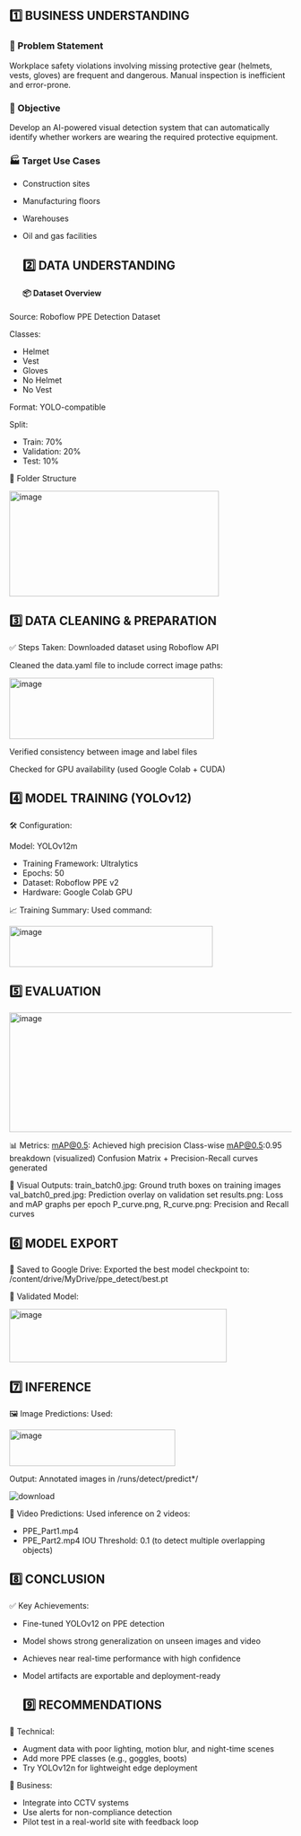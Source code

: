 ## 1️⃣ BUSINESS UNDERSTANDING



### 🧩 Problem Statement
Workplace safety violations involving missing protective gear (helmets, vests, gloves) are frequent and dangerous. Manual inspection is inefficient and error-prone.

### 🎯 Objective
Develop an AI-powered visual detection system that can automatically identify whether workers are wearing the required protective equipment.

### 🏭 Target Use Cases
- Construction sites

- Manufacturing floors

- Warehouses

- Oil and gas facilities
  
  ## 2️⃣ DATA UNDERSTANDING

  #### 📦 Dataset Overview
Source: Roboflow PPE Detection Dataset

Classes:
- Helmet
- Vest
- Gloves
- No Helmet
- No Vest

Format: YOLO-compatible

Split:
- Train: 70%
- Validation: 20%
- Test: 10%

📂 Folder Structure

<img width="374" height="188" alt="image" src="https://github.com/user-attachments/assets/dc3166e9-01ec-48c2-90a5-f4b370a3bef7" />

## 3️⃣ DATA CLEANING & PREPARATION

✅ Steps Taken:
Downloaded dataset using Roboflow API

Cleaned the data.yaml file to include correct image paths:

<img width="365" height="109" alt="image" src="https://github.com/user-attachments/assets/14908030-b7e3-4bfa-aa01-7f9dd72af343" />

Verified consistency between image and label files

Checked for GPU availability (used Google Colab + CUDA)

## 4️⃣ MODEL TRAINING (YOLOv12)

🛠 Configuration:

Model: YOLOv12m

- Training Framework: Ultralytics
- Epochs: 50
- Dataset: Roboflow PPE v2
- Hardware: Google Colab GPU

📈 Training Summary:
Used command:

<img width="363" height="73" alt="image" src="https://github.com/user-attachments/assets/c9bf4286-bbda-4bc2-a6d9-28c3cbd545c0" />

## 5️⃣ EVALUATION

<img width="818" height="213" alt="image" src="https://github.com/user-attachments/assets/29e663d5-b6cf-46d6-8600-dd03ce34127a" />

📊 Metrics:
mAP@0.5: Achieved high precision
Class-wise mAP@0.5:0.95 breakdown (visualized)
Confusion Matrix + Precision-Recall curves generated

📸 Visual Outputs:
train_batch0.jpg: Ground truth boxes on training images
val_batch0_pred.jpg: Prediction overlay on validation set
results.png: Loss and mAP graphs per epoch
P_curve.png, R_curve.png: Precision and Recall curves

## 6️⃣ MODEL EXPORT

💾 Saved to Google Drive:
Exported the best model checkpoint to:
/content/drive/MyDrive/ppe_detect/best.pt

🧪 Validated Model:

<img width="388" height="95" alt="image" src="https://github.com/user-attachments/assets/d7573805-7022-4697-bed8-be36b5287a9c" />

## 7️⃣ INFERENCE

🖼 Image Predictions:
Used:

<img width="296" height="65" alt="image" src="https://github.com/user-attachments/assets/8f43012e-0b8e-4f2d-a508-d52d6d2abb7b" />

Output: Annotated images in /runs/detect/predict*/

![download](https://github.com/user-attachments/assets/9b2dbdca-78e6-4d53-840d-282597824dbe)

🎥 Video Predictions:
Used inference on 2 videos:
- PPE_Part1.mp4
- PPE_Part2.mp4
IOU Threshold: 0.1 (to detect multiple overlapping objects)

## 8️⃣ CONCLUSION
✅ Key Achievements:

- Fine-tuned YOLOv12 on PPE detection
- Model shows strong generalization on unseen images and video
- Achieves near real-time performance with high confidence
- Model artifacts are exportable and deployment-ready

  ## 9️⃣ RECOMMENDATIONS
  
🔧 Technical:

- Augment data with poor lighting, motion blur, and night-time scenes
- Add more PPE classes (e.g., goggles, boots)
- Try YOLOv12n for lightweight edge deployment

🚀 Business:
- Integrate into CCTV systems
- Use alerts for non-compliance detection
- Pilot test in a real-world site with feedback loop

